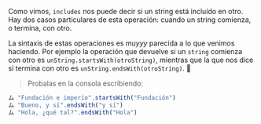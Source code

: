 Como vimos, `includes` nos puede decir si un string está incluído en otro. Hay dos casos particulares de esta operación: cuando un string comienza, o termina, con otro. 

La sintaxis de estas operaciones es _muyyy_ parecida a lo que venimos haciendo. Por ejemplo la operación que devuelve si un `string` comienza con otro es `unString.startsWith(otroString)`, mientras que la que nos dice si termina con otro es `unString.endsWith(otroString)`. :eyes:

> Probalas en la consola escribiendo:
>
``` javascript
ム "Fundación e imperio".startsWith("Fundación")
ム "Bueno, y sí".endsWith("y sí")
ム "Hola, ¿qué tal?".endsWith("Hola")
```